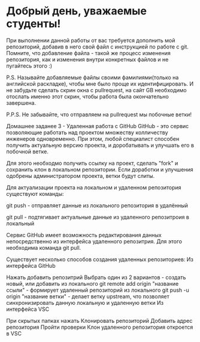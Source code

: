# Добрый день, уважаемые студенты! 
  При выполнении данной работы от вас требуется дополнить мой репозиторий, добавив в него свой файл с инструкцией по работе с git. Помните, что добавление файла - такой же процесс изменения репозитория, как и изменения внутри конкретных файлов и не пугайтесь этого :)

  P.S. Называйте добавляемые файлы своими фамилиями(только на английской раскладке), чтобы мне было проще их идентифицировать. И не забудьте сделать скрин окна с pullrequest, на сайт GB необходимо отослать именно этот скрин, чтобы работа была окончательно завершена.

  P.P.S. Не забывайте, что отправляем на pullrequest мы побочные ветки!
  
  Домашнее заданее 3 - Удаленная работа с GitHub
GitHub - это сервис позволяющие работать над проектом множеству колличеству инженеров одновременно. При этом, любой специалист способен получить актуальную версию проекта, и доробатывать и улучшать его в побочной ветке.

Для этого необходмо получить ссылку на проект, сделать "fork" и сохранить клон в локальном репозитории. Если доработки и улучшения одобрены администратором проекта, ветки будут слиты.

Для актуализации проекта на локальном и удаленном репозитория существуют команды:

git push - отправляет данные из локального репозитория в удалённый

git pull - подтягивает актуальные данные из удаленного репозитроия в локальный

Сервис GitHub имеет возможность редактирования данных непосредственно из интерфейса удаленного репозитрия. Для этого необходима команда git pull.

Существует несколько способов создания удаленных репозиториев:
Из интерфейса GitHub

Нажать добавить репозитрий
Выбрать один из 2 вариантов - создать новый, или добавить из локального
git remote add origin "название ссыли" - формирует удаленный репозиторий из локального
git push -u origin "название ветки" - делает ветку upstream, что позволяет синхронизировать данную локальную и удаленную ветки
Из интерфейса VSC

При скрытых папках нажать Клонировать репозиторий
Добавить адрес репозитория
Пройти проверки
Клон удаленного репозитория откроется в VSC

